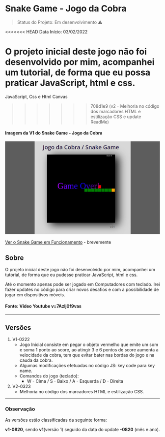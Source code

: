 # Snake Game - Jogo da Cobra
> Status do Projeto: Em desenvolvimento :warning:

<<<<<<< HEAD
Data Início: 03/02/2022

O projeto inicial deste jogo não foi desenvolvido por mim, acompanhei um tutorial, de forma que eu possa praticar JavaScript, html e css.
=======
JavaScript, Css e Html Canvas 
>>>>>>> 708d1e9 (v2 - Melhoria no código dos marcadores HTML e estilização CSS e update ReadMe)

#### **Imagem da V1 do Snake Game - Jogo da Cobra**
![V1 Snake Game](https://github.com/imarcaos/snake-game/blob/master/img/snake-game-marcos-melo-640.jpg?raw=true "V1 Snake Game")

<a href="http://melomarcos.com/snake-game.html" target="_blank">Ver o Snake Game em Funcionamento</a> - brevemente

## Sobre

O projeto inicial deste jogo não foi desenvolvido por mim, acompanhei um tutorial, de forma que eu pudesse praticar JavaScript, html e css.

Até o momento apenas pode ser jogado em Computadores com teclado. Irei fazer updates no código para criar novos desafios e com a possibilidade de jogar em dispositivos móveis.


#### Fonte: Vídeo Youtube v=7Azlj0f9vas

***
## Versões
1. V1-0222
    - Jogo Inicial consiste em pegar o objeto vermelho que emite um som e soma 1 ponto ao score, ao atingir 3 e 6 pontos de score aumenta a velocidade da cobra, tem que evitar bater nas bordas do jogo e na cauda da cobra.
    - Algumas modificações efetuadas no código JS: key code para key name.
    - Comandos do jogo (teclado):
        - W - Cima / S - Baixo / A - Esquerda / D - Direita
2. V2-0323
    - Melhoria no código dos marcadores HTML e estilização CSS.
***
### Observação
As versões estão classificadas da seguinte forma:

**v1-0820**, sendo  **v1**(versão 1) seguido da data do update **-0820** (mês e ano).



